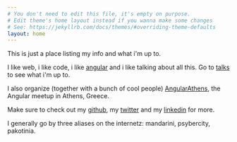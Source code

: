 ```yaml
---
# You don't need to edit this file, it's empty on purpose.
# Edit theme's home layout instead if you wanna make some changes
# See: https://jekyllrb.com/docs/themes/#overriding-theme-defaults
layout: home
---
```


This is just a place listing my info and what i'm up to.

I like web, i like code, i like [angular](https://angular.io/) and i like talking about all this. Go to [talks](/talks) to see
what i'm up to.

I also organize (together with a bunch of cool people) [AngularAthens](https://meetup.com/Angular-Athens/), the Angular meetup in Athens, Greece.

Make sure to check out my [github](https://github.com/mandarini), my [twitter](https://twitter.com/psybercity) and my [linkedin](https://www.linkedin.com/in/katerinaskroumpelou/) for more.

I generally go by three aliases on the internetz: mandarini, psybercity, pakotinia.
